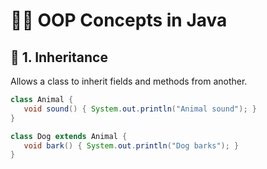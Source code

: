 # 👨‍🏫 OOP Concepts in Java

## 🔸 1. Inheritance
Allows a class to inherit fields and methods from another.

```java
class Animal {
   void sound() { System.out.println("Animal sound"); }
}

class Dog extends Animal {
   void bark() { System.out.println("Dog barks"); }
}
